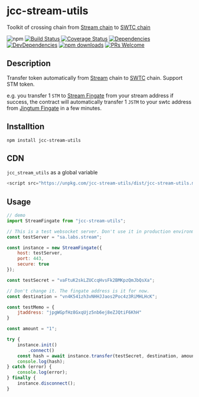<!-- markdownlint-disable MD024 -->

# jcc-stream-utils

Toolkit of crossing chain from [Stream chain](https://labs.stream/cn/) to [SWTC chain](http://www.swtc.top/#/)

![npm](https://img.shields.io/npm/v/jcc-stream-utils.svg)
[![Build Status](https://travis-ci.com/JCCDex/jcc-stream-utils.svg?branch=master)](https://travis-ci.com/JCCDex/jcc-stream-utils)
[![Coverage Status](https://coveralls.io/repos/github/JCCDex/jcc-stream-utils/badge.svg?branch=master)](https://coveralls.io/github/JCCDex/jcc-stream-utils?branch=master)
[![Dependencies](https://img.shields.io/david/JCCDex/jcc-stream-utils.svg?style=flat-square)](https://david-dm.org/JCCDex/jcc-stream-utils)
[![DevDependencies](https://img.shields.io/david/dev/JCCDex/jcc-stream-utils.svg?style=flat-square)](https://david-dm.org/JCCDex/jcc-stream-utils?type=dev)
[![npm downloads](https://img.shields.io/npm/dm/jcc-stream-utils.svg)](http://npm-stat.com/charts.html?package=jcc-stream-utils)
[![PRs Welcome](https://img.shields.io/badge/PRs-welcome-brightgreen.svg?style=flat-square)](http://makeapullrequest.com)

## Description

Transfer token automatically from [Stream](https://labs.stream/cn/) chain to [SWTC](http://www.swtc.top/#/) chain. Support STM token.

e.g. you transfer 1 `STM` to [Stream Fingate](https://graph.labs.stream/#/graph/vn4K541zh3vNHHJJaos2Poc4z3RiMHLHcK) from your stream address if success, the contract will automatically transfer 1 `JSTM` to your swtc address from [Jingtum Fingate](https://explorec9d536e.jccdex.cn/#/wallet/?wallet=japp9xxt2VHpRwHsoa76GWoQj1VdsjcZQJ) in a few minutes.

## Installtion

```shell
npm install jcc-stream-utils
```

## CDN

`jcc_stream_utils` as a global variable

```javascript
<script src="https://unpkg.com/jcc-stream-utils/dist/jcc-stream-utils.min.js"></script>
```

## Usage

```javascript
// demo
import StreamFingate from "jcc-stream-utils";

// This is a test websocket server. Don't use it in production environment.
const testServer = "sa.labs.stream";

const instance = new StreamFingate({
    host: testServer,
    port: 443,
    secure: true
});

const testSecret = "vaFtuK2skLZUCcqHvsFk2BMKpzQmJbQsXa";

// Don't change it. The fingate address is it for now.
const destination = "vn4K541zh3vNHHJJaos2Poc4z3RiMHLHcK";

const testMemo = {
    jtaddress: "jpgWGpfHz8GxqUjz5nb6ej8eZJQtiF6KhH"
}

const amount = "1";

try {
    instance.init()
        .connect()
    const hash = await instance.transfer(testSecret, destination, amount, testMemo);
    console.log(hash);
} catch (error) {
    console.log(error);
} finally {
    instance.disconnect();
}
```
